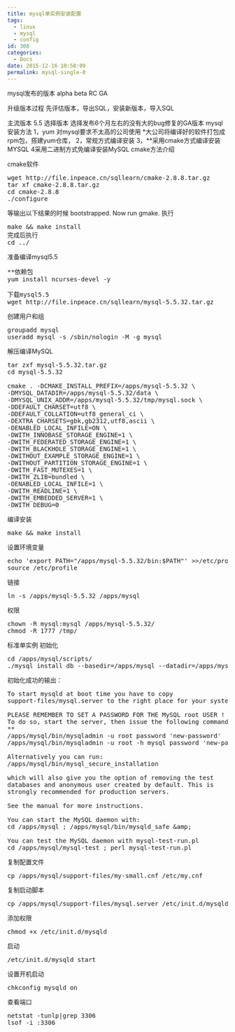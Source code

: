 ```yaml
---
title: mysql单实例安装配置
tags:
  - linux
  - mysql
  - config
id: 308
categories:
  - Docs
date: 2015-12-16 10:58:09
permalink: mysql-single-0
---
```


mysql发布的版本
alpha beta RC GA

升级版本过程
先评估版本，导出SQL，安装新版本，导入SQL

主流版本
5.5
选择版本
选择发布6个月左右的没有大的bug修复的GA版本
mysql安装方法
1，yum
对mysql要求不太高的公司使用
*大公司将编译好的软件打包成rpm包，搭建yum仓库，
2，常规方式编译安装
3，**采用cmake方式编译安装MYSQL
4采用二进制方式免编译安装MySQL
cmake方法介绍
<!--more-->

cmake软件
<pre class="lang:sh decode:true ">wget http://file.inpeace.cn/sqllearn/cmake-2.8.8.tar.gz
tar xf cmake-2.8.8.tar.gz
cd cmake-2.8.8
./configure</pre>
等输出以下结果的时候
bootstrapped. Now run gmake.
执行
<pre class="lang:sh decode:true  ">make &amp;&amp; make install
完成后执行
cd ../</pre>
准备编译mysql5.5
<pre class="lang:sh decode:true ">**依赖包
yum install ncurses-devel -y

下载mysql5.5
wget http://file.inpeace.cn/sqllearn/mysql-5.5.32.tar.gz</pre>
创建用户和组
<pre class="lang:sh decode:true ">groupadd mysql
useradd mysql -s /sbin/nologin -M -g mysql</pre>
解压编译MySQL
<pre class="lang:sh decode:true ">tar zxf mysql-5.5.32.tar.gz
cd mysql-5.5.32

cmake . -DCMAKE_INSTALL_PREFIX=/apps/mysql-5.5.32 \
-DMYSQL_DATADIR=/apps/mysql-5.5.32/data \
-DMYSQL_UNIX_ADDR=/apps/mysql-5.5.32/tmp/mysql.sock \
-DDEFAULT_CHARSET=utf8 \
-DDEFAULT_COLLATION=utf8_general_ci \
-DEXTRA_CHARSETS=gbk,gb2312,utf8,ascii \
-DENABLED_LOCAL_INFILE=ON \
-DWITH_INNOBASE_STORAGE_ENGINE=1 \
-DWITH_FEDERATED_STORAGE_ENGINE=1 \
-DWITH_BLACKHOLE_STORAGE_ENGINE=1 \
-DWITHOUT_EXAMPLE_STORAGE_ENGINE=1 \
-DWITHOUT_PARTITION_STORAGE_ENGINE=1 \
-DWITH_FAST_MUTEXES=1 \
-DWITH_ZLIB=bundled \
-DENABLED_LOCAL_INFILE=1 \
-DWITH_READLINE=1 \
-DWITH_EMBEDDED_SERVER=1 \
-DWITH_DEBUG=0</pre>
编译安装
<pre class="lang:sh decode:true ">make &amp;&amp; make install</pre>
设置环境变量
<pre class="lang:sh decode:true ">echo 'export PATH="/apps/mysql-5.5.32/bin:$PATH"' &gt;&gt;/etc/profile
source /etc/profile</pre>
链接
<pre class="lang:sh decode:true ">ln -s /apps/mysql-5.5.32 /apps/mysql
</pre>
权限
<pre class="lang:sh decode:true ">chown -R mysql:mysql /apps/mysql-5.5.32/
chmod -R 1777 /tmp/
</pre>
标准单实例
初始化
<pre class="lang:sh decode:true ">cd /apps/mysql/scripts/
./mysql_install_db --basedir=/apps/mysql --datadir=/apps/mysql/data/ --user=mysql
</pre>
初始化成功的输出：
<pre class="lang:sh decode:true ">To start mysqld at boot time you have to copy
support-files/mysql.server to the right place for your system

PLEASE REMEMBER TO SET A PASSWORD FOR THE MySQL root USER !
To do so, start the server, then issue the following commands:
**
/apps/mysql/bin/mysqladmin -u root password 'new-password'
/apps/mysql/bin/mysqladmin -u root -h mysql password 'new-password'

Alternatively you can run:
/apps/mysql/bin/mysql_secure_installation

which will also give you the option of removing the test
databases and anonymous user created by default. This is
strongly recommended for production servers.

See the manual for more instructions.

You can start the MySQL daemon with:
cd /apps/mysql ; /apps/mysql/bin/mysqld_safe &amp;amp;

You can test the MySQL daemon with mysql-test-run.pl
cd /apps/mysql/mysql-test ; perl mysql-test-run.pl</pre>
复制配置文件
<pre class="lang:sh decode:true ">cp /apps/mysql/support-files/my-small.cnf /etc/my.cnf</pre>
复制启动脚本
<pre class="lang:sh decode:true ">cp /apps/mysql/support-files/mysql.server /etc/init.d/mysqld</pre>
添加权限
<pre class="lang:sh decode:true ">chmod +x /etc/init.d/mysqld</pre>
启动
<pre class="lang:sh decode:true ">/etc/init.d/mysqld start</pre>
设置开机启动
<pre class="lang:sh decode:true ">chkconfig mysqld on</pre>
查看端口
<pre class="lang:sh decode:true ">netstat -tunlp|grep 3306
lsof -i :3306</pre>
